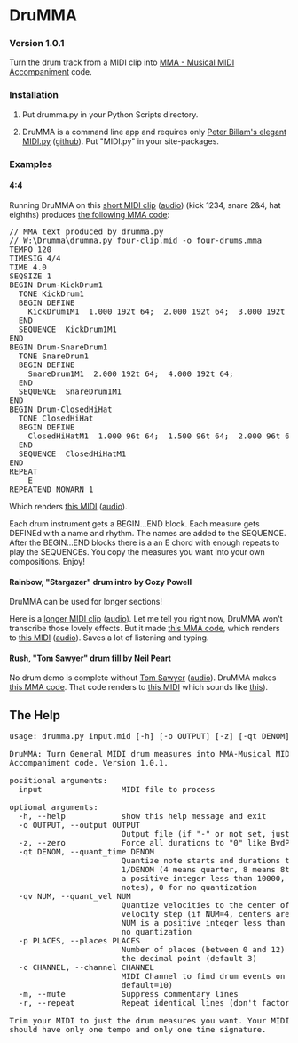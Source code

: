 # DruMMA
### Version 1.0.1

Turn the drum track from a MIDI clip into [MMA - Musical MIDI Accompaniment](https://mellowood.ca/mma/) code.

### Installation

1.  Put drumma.py in your Python Scripts directory.

2.  DruMMA is a command line app and requires only 
[Peter Billam's elegant MIDI.py](http://www.pjb.com.au/midi/free/MIDI.py)
([github](https://github.com/peterbillam/miditools/blob/master/MIDI.py)).
Put "MIDI.py" in your site-packages.

### Examples

#### 4:4
Running DruMMA on this [short MIDI clip](four-clip.mid) ([audio](four-clip.mp3))
 (kick 1234, snare 2&4, hat eighths)
produces [the following MMA code](four-drums.mma):

<pre>
// MMA text produced by drumma.py
// W:\Drumma\drumma.py four-clip.mid -o four-drums.mma
TEMPO 120
TIMESIG 4/4
TIME 4.0
SEQSIZE 1
BEGIN Drum-KickDrum1
  TONE KickDrum1
  BEGIN DEFINE
    KickDrum1M1  1.000 192t 64;  2.000 192t 64;  3.000 192t 64;  4.000 192t 64;
  END
  SEQUENCE  KickDrum1M1
END
BEGIN Drum-SnareDrum1
  TONE SnareDrum1
  BEGIN DEFINE
    SnareDrum1M1  2.000 192t 64;  4.000 192t 64;
  END
  SEQUENCE  SnareDrum1M1
END
BEGIN Drum-ClosedHiHat
  TONE ClosedHiHat
  BEGIN DEFINE
    ClosedHiHatM1  1.000 96t 64;  1.500 96t 64;  2.000 96t 64;  2.500 96t 64;  3.000 96t 64;  3.500 96t 64;  4.000 96t 64;  4.500 96t 64;
  END
  SEQUENCE  ClosedHiHatM1
END
REPEAT
    E
REPEATEND NOWARN 1
</pre>

Which renders [this MIDI](four-drums.mid) ([audio](four-drums.mp3)).

Each drum instrument gets a BEGIN...END block.  Each measure gets DEFINEd with a name and rhythm.  The names are added to the SEQUENCE.  After the BEGIN...END blocks there is a an E chord with enough repeats to play the SEQUENCEs.  You copy the measures you want into your own compositions.  Enjoy!

#### Rainbow, "Stargazer" drum intro by Cozy Powell

DruMMA can be used for longer sections!

Here is a [longer MIDI clip](stargazer-clip.mid) ([audio](stargazer-clip.mp3)).
Let me tell you right now, DruMMA won't transcribe those lovely effects.
But it made [this MMA code](stargazer-drums.mma),
which renders to [this MIDI](stargazer-drums.mid) ([audio](stargazer-drums.mp3)).
Saves a lot of listening and typing.

#### Rush, "Tom Sawyer" drum fill by Neil Peart

No drum demo is complete without [Tom Sawyer](sawyer-clip.mid) ([audio](sawyer-clip.mp3)).
DruMMA makes [this MMA code](sawyer-drums.mma).
That code renders to [this MIDI](sawyer-drums.mid)
which sounds like [this](sawyer-drums.mp3)).

## The Help
<pre>
usage: drumma.py input.mid [-h] [-o OUTPUT] [-z] [-qt DENOM] [-qv NUM] [-p PLACES] [-c CHANNEL] [-m] [-r]

DruMMA: Turn General MIDI drum measures into MMA-Musical MIDI
Accompaniment code. Version 1.0.1.

positional arguments:
  input                 MIDI file to process

optional arguments:
  -h, --help            show this help message and exit
  -o OUTPUT, --output OUTPUT
                        Output file (if "-" or not set, just print the output)
  -z, --zero            Force all durations to "0" like BvdP does
  -qt DENOM, --quant_time DENOM
                        Quantize note starts and durations to the nearest
                        1/DENOM (4 means quarter, 8 means 8th, etc.). DENOM is
                        a positive integer less than 10000, default = 32 (32nd
                        notes), 0 for no quantization
  -qv NUM, --quant_vel NUM
                        Quantize velocities to the center of each NUM-width
                        velocity step (if NUM=4, centers are 2,6,10, etc.).
                        NUM is a positive integer less than 128, default = 0 =
                        no quantization
  -p PLACES, --places PLACES
                        Number of places (between 0 and 12) to include after
                        the decimal point (default 3)
  -c CHANNEL, --channel CHANNEL
                        MIDI Channel to find drum events on (0=all,
                        default=10)
  -m, --mute            Suppress commentary lines
  -r, --repeat          Repeat identical lines (don't factor)

Trim your MIDI to just the drum measures you want. Your MIDI clip
should have only one tempo and only one time signature.
</pre>
